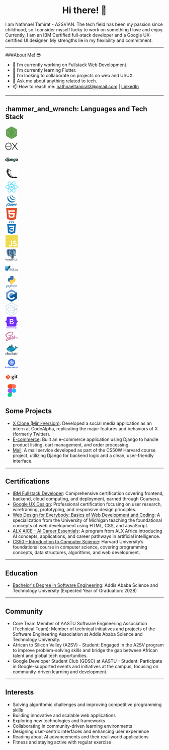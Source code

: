 <h1 align = "center" >Hi there! 👋</h1>
I am Nathnael Tamirat - A2SVIAN. The tech field has been my passion since childhood, so I consider myself lucky to work on something I love and enjoy. Currently, I am an IBM Certified full-stack developer and a Google UX-certified UI designer. My strengths lie in my flexibility and commitment.

---

###About Me! 😎
- 🔭 I’m currently working on Fullstack Web Development.
- 🌱 I’m currently learning Flutter.
- 👯 I’m looking to collaborate on projects on web and UI/UX.
- 💬 Ask me about anything related to tech.
- 📫 How to reach me: [nathnaeltamirat3@gmail.com](mailto:nathnaeltamirat3@gmail.com) | [LinkedIn](https://www.linkedin.com/in/nathnael-tamirat/)

---

<h2> :hammer_and_wrench: Languages and Tech Stack</h2>
<div>
  <div><img src="https://github.com/devicons/devicon/blob/master/icons/nodejs/nodejs-plain.svg" alt="NodeJS" width="40" height="40"/></div>
  <div><img src="https://github.com/devicons/devicon/blob/master/icons/express/express-original.svg" alt="Express" width="40" height="40"/></div>
  <div><img src="https://github.com/devicons/devicon/blob/master/icons/django/django-plain-wordmark.svg" alt="Django" width="40" height="40"/></div>
  <div><img src="https://github.com/devicons/devicon/blob/master/icons/flask/flask-original.svg" alt="Flask" width="40" height="40"/></div>
  <div><img src="https://github.com/devicons/devicon/blob/master/icons/react/react-original.svg" alt="React" width="40" height="40"/></div>
  <div><img src="https://github.com/devicons/devicon/blob/master/icons/jquery/jquery-plain-wordmark.svg" alt="jQuery" width="40" height="40"/></div>
  <div><img src="https://github.com/devicons/devicon/blob/master/icons/html5/html5-plain.svg" alt="HTML5" width="40" height="40"/></div>
  <div><img src="https://github.com/devicons/devicon/blob/master/icons/css3/css3-plain-wordmark.svg" alt="CSS3" width="40" height="40"/></div>
  <div><img src="https://github.com/devicons/devicon/blob/master/icons/javascript/javascript-plain.svg" alt="JavaScript" width="40" height="40"/></div>
  <div><img src="https://github.com/devicons/devicon/blob/master/icons/postgresql/postgresql-original-wordmark.svg" alt="PostgreSQL" width="40" height="40"/></div>
  <div><img src="https://github.com/devicons/devicon/blob/master/icons/sqlite/sqlite-original-wordmark.svg" alt="SQLite" width="40" height="40"/></div>
  <div><img src="https://github.com/devicons/devicon/blob/master/icons/python/python-original-wordmark.svg" alt="Python" width="40" height="40"/></div>
  <div><img src="https://github.com/devicons/devicon/blob/master/icons/c/c-original.svg" alt="C" width="40" height="40"/></div>
  <div><img src="https://github.com/devicons/devicon/blob/master/icons/cplusplus/cplusplus-line.svg" alt="C++" width="40" height="40"/></div>
  <div><img src="https://github.com/devicons/devicon/blob/master/icons/bootstrap/bootstrap-plain-wordmark.svg" alt="Bootstrap" width="40" height="40"/></div>
  <div><img src="https://github.com/devicons/devicon/blob/master/icons/sass/sass-original.svg" alt="Sass" width="40" height="40"/></div>
  <div><img src="https://github.com/devicons/devicon/blob/master/icons/docker/docker-original-wordmark.svg" alt="Docker" width="40" height="40"/></div>
  <div><img src="https://github.com/devicons/devicon/blob/master/icons/kubernetes/kubernetes-plain-wordmark.svg" alt="Kubernetes" width="40" height="40"/></div>
  <div><img src="https://github.com/devicons/devicon/blob/master/icons/git/git-original-wordmark.svg" alt="Git" width="40" height="40"/></div>
  <div><img src="https://github.com/devicons/devicon/blob/master/icons/figma/figma-original.svg" alt="Figma" width="40" height="40"/></div>
</div>


## Some Projects
- [X Clone (Mini-Version)](https://github.com/nathnaeltamirat/CodeAlpha_Social-Media-Platform): Developed a social media application as an intern at CodeAlpha, replicating the major features and behaviors of X (formerly Twitter).
- [E-commerce](https://github.com/nathnaeltamirat/CodeAlpha_Simple-E-commerce-Store): Built an e-commerce application using Django to handle product listing, cart management, and order processing.
- [Mail](https://github.com/nathnaeltamirat/CS50W/tree/main/mail): A mail service developed as part of the CS50W Harvard course project, utilizing Django for backend logic and a clean, user-friendly interface.

---

## Certifications
- [IBM Fullstack Developer](https://www.coursera.org/account/accomplishments/professional-cert/G3DGLFTAZCN0): Comprehensive certification covering frontend, backend, cloud computing, and deployment, earned through Coursera.
- [Google UX Design](https://www.coursera.org/account/accomplishments/professional-cert/B0HCD1NBHG19): Professional certification focusing on user research, wireframing, prototyping, and responsive design principles.
- [Web Design for Everybody: Basics of Web Development and Coding](https://www.coursera.org/account/accomplishments/specialization/EVWMDMRXAN8Z): A specialization from the University of Michigan teaching the foundational concepts of web development using HTML, CSS, and JavaScript.
- [ALX AICE - AI Career Essentials](https://intranet.alxswe.com/certificates/G6xzPFYEM3): A program from ALX Africa introducing AI concepts, applications, and career pathways in artificial intelligence.
- [CS50 – Introduction to Computer Science](https://certificates.cs50.io/72d146c3-0b45-4689-9ce2-07415d5444d1): Harvard University’s foundational course in computer science, covering programming concepts, data structures, algorithms, and web development.

---

## Education
- [Bachelor's Degree in Software Engineering](http://www.aastu.edu.et/): Addis Ababa Science and Technology University (Expected Year of Graduation: 2028)

---

## Community
- Core Team Member of AASTU Software Engineering Association (Technical Team): Member of technical initiatives and projects of the Software Engineering Association at Addis Ababa Science and Technology University.
- African to Silicon Valley (A2SV) - Student: Engaged in the A2SV program to improve problem-solving skills and bridge the gap between African talent and global tech opportunities.
- Google Developer Student Club (GDSC) at AASTU - Student: Participate in Google-supported events and initiatives at the campus, focusing on community-driven learning and development.

---

## Interests
- Solving algorithmic challenges and improving competitive programming skills
- Building innovative and scalable web applications
- Exploring new technologies and frameworks
- Collaborating in community-driven learning environments
- Designing user-centric interfaces and enhancing user experience
- Reading about AI advancements and their real-world applications
- Fitness and staying active with regular exercise

